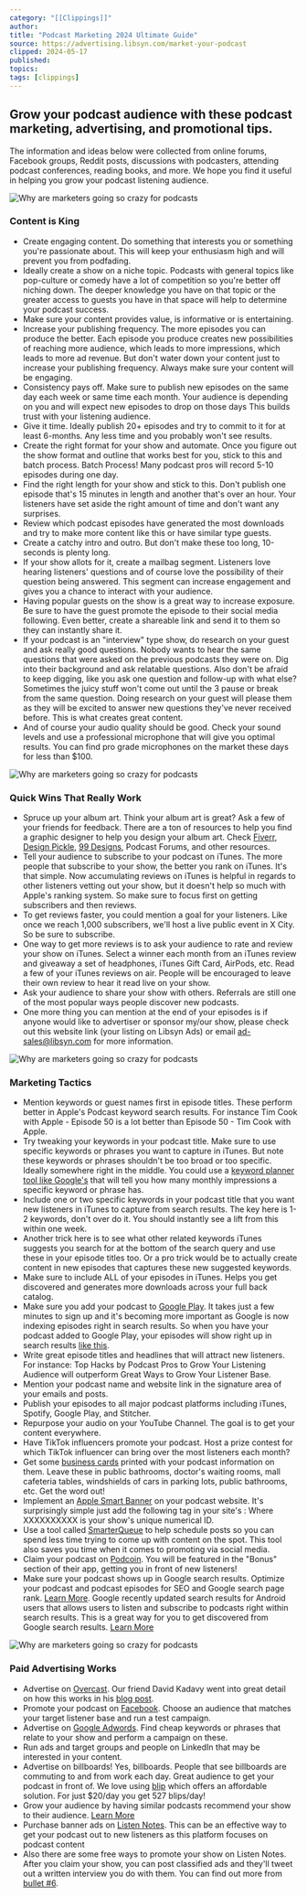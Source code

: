 ```yaml
---
category: "[[Clippings]]"
author: 
title: "Podcast Marketing 2024 Ultimate Guide"
source: https://advertising.libsyn.com/market-your-podcast
clipped: 2024-05-17
published: 
topics: 
tags: [clippings]
---
```


## Grow your podcast audience with these podcast marketing, advertising, and promotional tips.

The information and ideas below were collected from online forums, Facebook groups, Reddit posts, discussions with podcasters, attending podcast conferences, reading books, and more. We hope you find it useful in helping you grow your podcast listening audience.

![Why are marketers going so crazy for podcasts](https://advertising.libsyn.com/resources/images/icons/content-is-king.png)

### Content is King

-   Create engaging content. Do something that interests you or something you're passionate about. This will keep your enthusiasm high and will prevent you from podfading.
-   Ideally create a show on a niche topic. Podcasts with general topics like pop-culture or comedy have a lot of competition so you're better off niching down. The deeper knowledge you have on that topic or the greater access to guests you have in that space will help to determine your podcast success.
-   Make sure your content provides value, is informative or is entertaining.
-   Increase your publishing frequency. The more episodes you can produce the better. Each episode you produce creates new possibilities of reaching more audience, which leads to more impressions, which leads to more ad revenue. But don't water down your content just to increase your publishing frequency. Always make sure your content will be engaging.
-   Consistency pays off. Make sure to publish new episodes on the same day each week or same time each month. Your audience is depending on you and will expect new episodes to drop on those days This builds trust with your listening audience.
-   Give it time. Ideally publish 20+ episodes and try to commit to it for at least 6-months. Any less time and you probably won't see results.
-   Create the right format for your show and automate. Once you figure out the show format and outline that works best for you, stick to this and batch process. Batch Process! Many podcast pros will record 5-10 episodes during one day.
-   Find the right length for your show and stick to this. Don't publish one episode that's 15 minutes in length and another that's over an hour. Your listeners have set aside the right amount of time and don't want any surprises.
-   Review which podcast episodes have generated the most downloads and try to make more content like this or have similar type guests.
-   Create a catchy intro and outro. But don't make these too long, 10-seconds is plenty long.
-   If your show allots for it, create a mailbag segment. Listeners love hearing listeners' questions and of course love the possibility of their question being answered. This segment can increase engagement and gives you a chance to interact with your audience.
-   Having popular guests on the show is a great way to increase exposure. Be sure to have the guest promote the episode to their social media following. Even better, create a shareable link and send it to them so they can instantly share it.
-   If your podcast is an "interview" type show, do research on your guest and ask really good questions. Nobody wants to hear the same questions that were asked on the previous podcasts they were on. Dig into their background and ask relatable questions. Also don't be afraid to keep digging, like you ask one question and follow-up with what else? Sometimes the juicy stuff won't come out until the 3 pause or break from the same question. Doing research on your guest will please them as they will be excited to answer new questions they've never received before. This is what creates great content.
-   And of course your audio quality should be good. Check your sound levels and use a professional microphone that will give you optimal results. You can find pro grade microphones on the market these days for less than $100.

![Why are marketers going so crazy for podcasts](https://advertising.libsyn.com/resources/images/icons/quick-wins.png)

### Quick Wins That Really Work

-   Spruce up your album art. Think your album art is great? Ask a few of your friends for feedback. There are a ton of resources to help you find a graphic designer to help you design your album art. Check [Fiverr](https://www.fiverr.com/), [Design Pickle](https://designpickle.com/), [99 Designs](https://99designs.com/), Podcast Forums, and other resources.
-   Tell your audience to subscribe to your podcast on iTunes. The more people that subscribe to your show, the better you rank on iTunes. It's that simple. Now accumulating reviews on iTunes is helpful in regards to other listeners vetting out your show, but it doesn't help so much with Apple's ranking system. So make sure to focus first on getting subscribers and then reviews.
-   To get reviews faster, you could mention a goal for your listeners. Like once we reach 1,000 subscribers, we'll host a live public event in X City. So be sure to subscribe.
-   One way to get more reviews is to ask your audience to rate and review your show on iTunes. Select a winner each month from an iTunes review and giveaway a set of headphones, iTunes Gift Card, AirPods, etc. Read a few of your iTunes reviews on air. People will be encouraged to leave their own review to hear it read live on your show.
-   Ask your audience to share your show with others. Referrals are still one of the most popular ways people discover new podcasts.
-   One more thing you can mention at the end of your episodes is if anyone would like to advertiser or sponsor my/our show, please check out this website link (your listing on Libsyn Ads) or email [ad-sales@libsyn.com](mailto:ad-sales@libsyn.com) for more information.

![Why are marketers going so crazy for podcasts](https://advertising.libsyn.com/resources/images/icons/marketing-tactics.png)

### Marketing Tactics

-   Mention keywords or guest names first in episode titles. These perform better in Apple's Podcast keyword search results. For instance Tim Cook with Apple - Episode 50 is a lot better than Episode 50 - Tim Cook with Apple.
-   Try tweaking your keywords in your podcast title. Make sure to use specific keywords or phrases you want to capture in iTunes. But note these keywords or phrases shouldn't be too broad or too specific. Ideally somewhere right in the middle. You could use a [keyword planner tool like Google's](https://adwords.google.com/home/tools/keyword-planner/) that will tell you how many monthly impressions a specific keyword or phrase has.
-   Include one or two specific keywords in your podcast title that you want new listeners in iTunes to capture from search results. The key here is 1-2 keywords, don't over do it. You should instantly see a lift from this within one week.
-   Another trick here is to see what other related keywords iTunes suggests you search for at the bottom of the search query and use these in your episode titles too. Or a pro trick would be to actually create content in new episodes that captures these new suggested keywords.
-   Make sure to include ALL of your episodes in iTunes. Helps you get discovered and generates more downloads across your full back catalog.
-   Make sure you add your podcast to [Google Play](https://play.google.com/music/podcasts/portal/u/0/start#). It takes just a few minutes to sign up and it's becoming more important as Google is now indexing episodes right in search results. So when you have your podcast added to Google Play, your episodes will show right up in search results [like this](https://www.google.com/search?q=marketing+school+podcast&oq=marketing&aqs=chrome.0.69i59j69i57j69i65l2j69i61j69i60.1023j0j4&sourceid=chrome&ie=UTF-8).
-   Write great episode titles and headlines that will attract new listeners. For instance: Top Hacks by Podcast Pros to Grow Your Listening Audience will outperform Great Ways to Grow Your Listener Base.
-   Mention your podcast name and website link in the signature area of your emails and posts.
-   Publish your episodes to all major podcast platforms including iTunes, Spotify, Google Play, and Stitcher.
-   Repurpose your audio on your YouTube Channel. The goal is to get your content everywhere.
-   Have TikTok influencers promote your podcast. Host a prize contest for which TikTok influencer can bring over the most listeners each month?
-   Get some [business cards](https://www.vistaprint.com/business-cards?couponAutoload=1&GP=07%2f02%2f2018+09%3a53%3a14&GPS=5100442840&GNF=0) printed with your podcast information on them. Leave these in public bathrooms, doctor's waiting rooms, mall cafeteria tables, windshields of cars in parking lots, public bathrooms, etc. Get the word out!
-   Implement an [Apple Smart Banner](https://blog.pacific-content.com/optimize-your-podcast-website-for-ios-with-a-single-line-of-code-cf56a7a3f486?gi=485c7e49a0a) on your podcast website. It's surprisingly simple just add the following tag in your site's <head>: <meta name="apple-itunes-app" content="app-id=XXXXXXXXXX"> Where XXXXXXXXXX is your show's unique numerical ID.
-   Use a tool called [SmarterQueue](https://smarterqueue.com/) to help schedule posts so you can spend less time trying to come up with content on the spot. This tool also saves you time when it comes to promoting via social media.
-   Claim your podcast on [Podcoin](https://www.podcoin.com/podcast-labs/2019/3/4/top-3-hacks-to-market-your-podcast-for-free). You will be featured in the "Bonus" section of their app, getting you in front of new listeners!
-   Make sure your podcast shows up in Google search results. Optimize your podcast and podcast episodes for SEO and Google search page rank. [Learn More](https://www.jeffbullas.com/podcast-seo/). Google recently updated search results for Android users that allows users to listen and subscribe to podcasts right within search results. This is a great way for you to get discovered from Google search results. [Learn More](https://developers.google.com/search/docs/data-types/podcast#guidelines)

![Why are marketers going so crazy for podcasts](https://advertising.libsyn.com/resources/images/icons/paid-advertising.png)

### Paid Advertising Works

-   Advertise on [Overcast](https://overcast.fm/ads). Our friend David Kadavy went into great detail on how this works in his [blog post](http://kadavy.net/blog/posts/overcast-advertising/).
-   Promote your podcast on [Facebook](https://www.facebook.com/business/products/ads). Choose an audience that matches your target listener base and run a test campaign.
-   Advertise on [Google Adwords](https://adwords.google.com/home/#?modal_active=none). Find cheap keywords or phrases that relate to your show and perform a campaign on these.
-   Run ads and target groups and people on LinkedIn that may be interested in your content.
-   Advertise on billboards! Yes, billboards. People that see billboards are commuting to and from work each day. Great audience to get your podcast in front of. We love using [blip](https://www.blipbillboards.com/) which offers an affordable solution. For just $20/day you get 527 blips/day!
-   Grow your audience by having similar podcasts recommend your show to their audience. [Learn More](https://advertising.libsyn.com/grow-my-podcast)
-   Purchase banner ads on [Listen Notes](https://www.listennotes.com/about/). This can be an effective way to get your podcast out to new listeners as this platform focuses on podcast content
-   Also there are some free ways to promote your show on Listen Notes. After you claim your show, you can post classified ads and they'll tweet out a written interview you do with them. You can find out more from [bullet #6](https://www.listennotes.com/podcaster-info/).